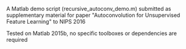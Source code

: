 A Matlab demo script (recursive_autoconv_demo.m) submitted as supplementary material for paper "Autoconvolution for Unsupervised Feature Learning" to NIPS 2016

Tested on Matlab 2015b, no specific toolboxes or dependencies are required


